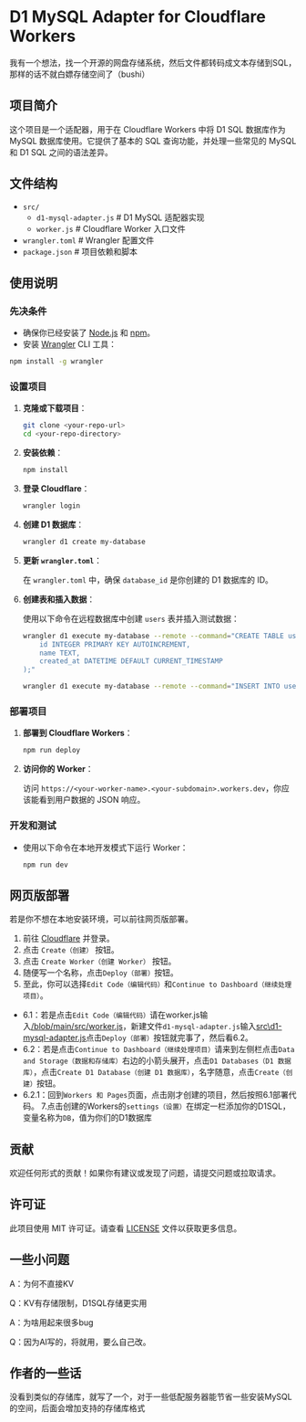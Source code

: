 # D1 MySQL Adapter for Cloudflare Workers

我有一个想法，找一个开源的网盘存储系统，然后文件都转码成文本存储到SQL，那样的话不就白嫖存储空间了（bushi）

## 项目简介

这个项目是一个适配器，用于在 Cloudflare Workers 中将 D1 SQL 数据库作为 MySQL 数据库使用。它提供了基本的 SQL 查询功能，并处理一些常见的 MySQL 和 D1 SQL 之间的语法差异。

## 文件结构

- `src/`
  - `d1-mysql-adapter.js`  # D1 MySQL 适配器实现
  - `worker.js`             # Cloudflare Worker 入口文件
- `wrangler.toml`             # Wrangler 配置文件
- `package.json`              # 项目依赖和脚本

## 使用说明

### 先决条件

- 确保你已经安装了 [Node.js](https://nodejs.org/) 和 [npm](https://www.npmjs.com/)。
- 安装 [Wrangler](https://developers.cloudflare.com/workers/wrangler/get-started) CLI 工具：
``` bash
npm install -g wrangler
```

### 设置项目

1. **克隆或下载项目**：

   ```bash
   git clone <your-repo-url>
   cd <your-repo-directory>
   ```

2. **安装依赖**：

   ```bash
   npm install
   ```

3. **登录 Cloudflare**：

   ```bash
   wrangler login
   ```

4. **创建 D1 数据库**：

   ```bash
   wrangler d1 create my-database
   ```

5. **更新 `wrangler.toml`**：

   在 `wrangler.toml` 中，确保 `database_id` 是你创建的 D1 数据库的 ID。

6. **创建表和插入数据**：

   使用以下命令在远程数据库中创建 `users` 表并插入测试数据：

   ```bash
   wrangler d1 execute my-database --remote --command="CREATE TABLE users (
       id INTEGER PRIMARY KEY AUTOINCREMENT,
       name TEXT,
       created_at DATETIME DEFAULT CURRENT_TIMESTAMP
   );"

   wrangler d1 execute my-database --remote --command="INSERT INTO users (name) VALUES ('测试用户1'), ('测试用户2');"
   ```

### 部署项目

1. **部署到 Cloudflare Workers**：

   ```bash
   npm run deploy
   ```

2. **访问你的 Worker**：

   访问 `https://<your-worker-name>.<your-subdomain>.workers.dev`，你应该能看到用户数据的 JSON 响应。

### 开发和测试

- 使用以下命令在本地开发模式下运行 Worker：

   ```bash
   npm run dev
   ```

## 网页版部署
若是你不想在本地安装环境，可以前往网页版部署。
1. 前往 [Cloudflare](https://dash.cloudflare.com/login) 并登录。
3. 点击 `Create（创建）` 按钮。
4. 点击 `Create Worker（创建 Worker）` 按钮。
5. 随便写一个名称，点击`Deploy（部署）`按钮。
6. 至此，你可以选择`Edit Code（编辑代码）`和`Continue to Dashboard（继续处理项目）`。
- 6.1：若是点击`Edit Code（编辑代码）`请在worker.js输入[/blob/main/src/worker.js](src/worker.js)，新建文件`d1-mysql-adapter.js`输入[src\d1-mysql-adapter.js](/blob/main/src/d1-mysql-adapter.js)点击`Deploy（部署）`按钮就完事了，然后看6.2。
- 6.2：若是点击`Continue to Dashboard（继续处理项目）`请来到左侧栏点击`Data and Storage（数据和存储库）`右边的小箭头展开，点击`D1 Databases（D1 数据库）`，点击`Create D1 Database（创建 D1 数据库）`，名字随意，点击`Create（创建）`按钮。
- 6.2.1：回到`Workers 和 Pages`页面，点击刚才创建的项目，然后按照6.1部署代码。
7.点击创建的Workers的`settings（设置）`在绑定一栏添加你的D1SQL，变量名称为`DB`，值为你们的D1数据库

## 贡献

欢迎任何形式的贡献！如果你有建议或发现了问题，请提交问题或拉取请求。

## 许可证

此项目使用 MIT 许可证。请查看 [LICENSE](LICENSE) 文件以获取更多信息。

## 一些小问题
A：为何不直接KV

Q：KV有存储限制，D1SQL存储更实用


A：为啥用起来很多bug

Q：因为AI写的，将就用，要么自己改。

## 作者的一些话
没看到类似的存储库，就写了一个，对于一些低配服务器能节省一些安装MySQL的空间，后面会增加支持的存储库格式
